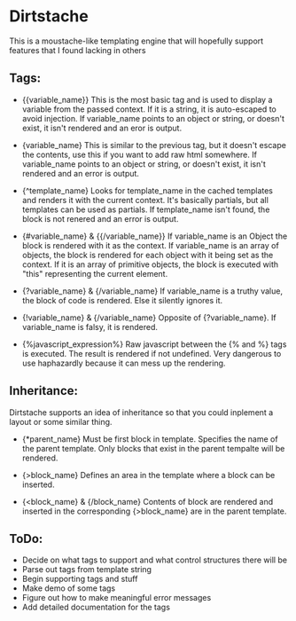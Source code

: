 Dirtstache
==========

This is a moustache-like templating engine that will hopefully support features that I found lacking in others

Tags:
-----

-	{{variable_name}}
	This is the most basic tag and is used to display a variable from the passed context. If it is a string, it is auto-escaped to avoid injection. If variable_name points to an object or string, or doesn't exist, it isn't rendered and an eror is output.

-	{variable_name}
	This is similar to the previous tag, but it doesn't escape the contents, use this if you want to add raw html somewhere. If variable_name points to an object or string, or doesn't exist, it isn't rendered and an error is output.

-	{^template_name}
	Looks for template_name in the cached templates and renders it with the current context. It's basically partials, but all templates can be used as partials. If template_name isn't found, the block is not renered and an error is output.

-	{#variable_name} & {{/variable_name}}
	If variable_name is an Object the block is rendered with it as the context. If variable_name is an array of objects, the block is rendered for each object with it being set as the context. If it is an array of primitive objects, the block is executed with "this" representing the current element.

-	{?variable_name} & {/variable_name}
	If variable_name is a truthy value, the block of code is rendered. Else it silently ignores it.

-	{!variable_name} & {/variable_name}
	Opposite of {?variable_name}. If variable_name is falsy, it is rendered.

-	{%javascript_expression%}
	Raw javascript between the {% and %} tags is executed. The result is rendered if not undefined. Very dangerous to use haphazardly because it can mess up the rendering.

Inheritance:
------------
Dirtstache supports an idea of inheritance so that you could inplement a layout or some similar thing.

-	{*parent_name}
	Must be first block in template. Specifies the name of the parent template. Only blocks that exist in the parent tempalte will be rendered.

-	{>block_name}
	Defines an area in the template where a block can be inserted.

-	{<block_name} & {/block_name}
	Contents of block are rendered and inserted in the corresponding {>block_name} are in the parent template. 

ToDo:
-----
- Decide on what tags to support and what control structures there will be
- Parse out tags from template string
- Begin supporting tags and stuff
- Make demo of some tags
- Figure out how to make meaningful error messages
- Add detailed documentation for the tags
